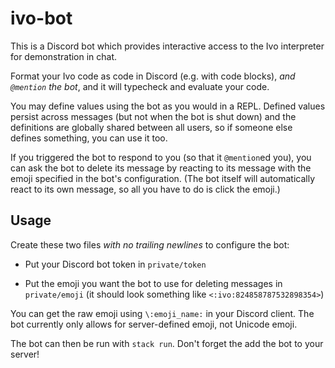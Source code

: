 # ivo-bot
This is a Discord bot which provides interactive access
to the Ivo interpreter for demonstration in chat.

Format your Ivo code as code in Discord (e.g. with code blocks),
*and `@mention` the bot*, and it will typecheck and evaluate your code.

You may define values using the bot as you would in a REPL.
Defined values persist across messages (but not when the bot is shut down)
and the definitions are globally shared between all users,
so if someone else defines something, you can use it too.

If you triggered the bot to respond to you (so that it `@mention`ed you),
you can ask the bot to delete its message
by reacting to its message with the emoji specified in the bot's configuration.
(The bot itself will automatically react to its own message,
so all you have to do is click the emoji.)

## Usage
Create these two files *with no trailing newlines* to configure the bot:

* Put your Discord bot token in `private/token`

* Put the emoji you want the bot to use for deleting messages in `private/emoji`
  (it should look something like `<:ivo:824858787532898354>`)
  
You can get the raw emoji using `\:emoji_name:` in your Discord client.
The bot currently only allows for server-defined emoji, not Unicode emoji.

The bot can then be run with `stack run`.
Don't forget the add the bot to your server!
